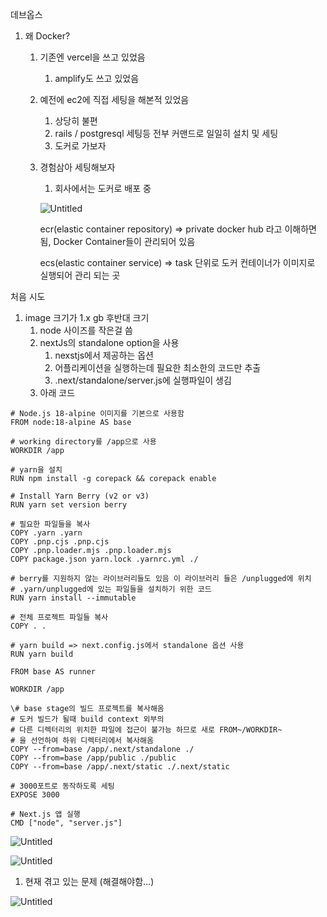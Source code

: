 데브옵스

1. 왜 Docker?
   1. 기존엔 vercel을 쓰고 있었음
      1. amplify도 쓰고 있었음
   2. 예전에 ec2에 직접 세팅을 해본적 있었음
      1. 상당히 불편
      2. rails / postgresql 세팅등 전부 커맨드로 일일히 설치 및 세팅
      3. 도커로 가보자
   3. 경험삼아 세팅해보자

      1. 회사에서는 도커로 배포 중

      ![Untitled](https://prod-files-secure.s3.us-west-2.amazonaws.com/359809db-cb83-47c2-9cce-0c45f96418ab/2bf76baf-8566-4623-9e7f-4e7c92a58b7c/Untitled.png)

      ecr(elastic container repository) ⇒ private docker hub 라고 이해하면 됨, Docker Container들이 관리되어 있음

      ecs(elastic container service) ⇒ task 단위로 도커 컨테이너가 이미지로 실행되어 관리 되는 곳

처음 시도

1. image 크기가 1.x gb 후반대 크기
   1. node 사이즈를 작은걸 씀
   2. nextJs의 standalone option을 사용
      1. nexstjs에서 제공하는 옵션
      2. 어플리케이션을 실행하는데 필요한 최소한의 코드만 추출
      3. .next/standalone/server.js에 실행파일이 생김
   3. 아래 코드

```docker
# Node.js 18-alpine 이미지를 기본으로 사용함
FROM node:18-alpine AS base

# working directory를 /app으로 사용
WORKDIR /app

# yarn을 설치
RUN npm install -g corepack && corepack enable

# Install Yarn Berry (v2 or v3)
RUN yarn set version berry

# 필요한 파일들을 복사
COPY .yarn .yarn
COPY .pnp.cjs .pnp.cjs
COPY .pnp.loader.mjs .pnp.loader.mjs
COPY package.json yarn.lock .yarnrc.yml ./

# berry를 지원하지 않는 라이브러리들도 있음 이 라이브러리 들은 /unplugged에 위치
# .yarn/unplugged에 있는 파일들을 설치하기 위한 코드
RUN yarn install --immutable

# 전체 프로젝트 파일들 복사
COPY . .

# yarn build => next.config.js에서 standalone 옵션 사용
RUN yarn build

FROM base AS runner

WORKDIR /app

\# base stage의 빌드 프로젝트를 복사해옴
# 도커 빌드가 될때 build context 외부의
# 다른 디렉터리의 위치한 파일에 접근이 불가능 하므로 새로 FROM~/WORKDIR~
# 을 선언하여 하위 디렉터리에서 복사해옴
COPY --from=base /app/.next/standalone ./
COPY --from=base /app/public ./public
COPY --from=base /app/.next/static ./.next/static

# 3000포트로 동작하도록 세팅
EXPOSE 3000

# Next.js 앱 실행
CMD ["node", "server.js"]

```

![Untitled](https://prod-files-secure.s3.us-west-2.amazonaws.com/359809db-cb83-47c2-9cce-0c45f96418ab/8552b491-4732-41b0-bf9e-5225d2b19b78/Untitled.png)

![Untitled](https://prod-files-secure.s3.us-west-2.amazonaws.com/359809db-cb83-47c2-9cce-0c45f96418ab/1849c15f-65d0-4af7-8d39-ccd5e0139d2a/Untitled.png)

1. 현재 겪고 있는 문제 (해결해야함…)

![Untitled](https://prod-files-secure.s3.us-west-2.amazonaws.com/359809db-cb83-47c2-9cce-0c45f96418ab/63afa700-0975-4179-b215-543121a4fe1e/Untitled.png)
